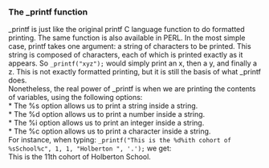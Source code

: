 <h3>The _printf function</h3>
<div>_printf is just like the original printf C language function to do formatted printing. The same function is also available in PERL.
In the most simple case, printf takes one argument: a string of characters to be printed. This string is composed of characters, each of which is printed exactly as it appears. So <code>_printf("xyz");</code> would simply print an x, then a y, and finally a z. This is not exactly formatted printing, but it is still the basis of what _printf does.
<div>Nonetheless, the real power of _printf is when we are printing the contents of variables, using the following options:
<div>* The %s option allows us to print a string inside a string.
<div>* The %d option allows us to print a number inside a string.
<div>* The %i option allows us to print an integer inside a string.
<div>* The %c option allows us to print a character inside a string.
<div>For instance, when typing: <code>_printf("This is the %d%ith cohort of %sSchool%c", 1, 1, "Holberton ", '.');</code>
we get: <br>This is the 11th cohort of Holberton School.